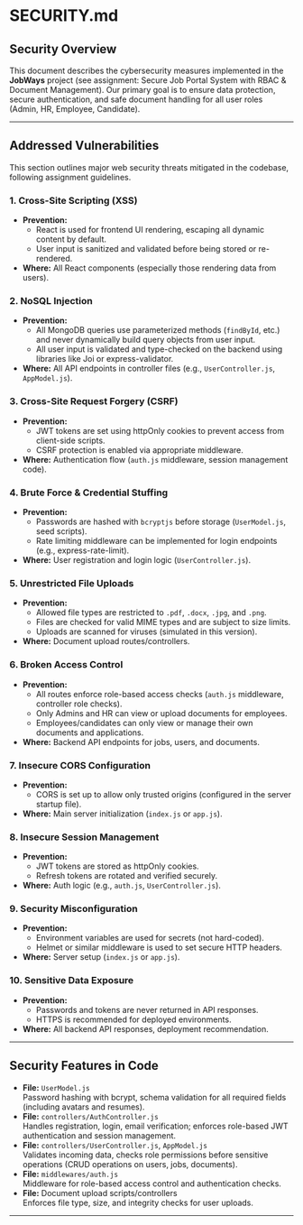 # SECURITY.md

## Security Overview

This document describes the cybersecurity measures implemented in the **JobWays** project (see assignment: Secure Job Portal System with RBAC & Document Management). Our primary goal is to ensure data protection, secure authentication, and safe document handling for all user roles (Admin, HR, Employee, Candidate).

---

## Addressed Vulnerabilities

This section outlines major web security threats mitigated in the codebase, following assignment guidelines.

### 1. Cross-Site Scripting (XSS)
- **Prevention:**
  - React is used for frontend UI rendering, escaping all dynamic content by default.
  - User input is sanitized and validated before being stored or re-rendered.
- **Where:** All React components (especially those rendering data from users).

### 2. NoSQL Injection
- **Prevention:**
  - All MongoDB queries use parameterized methods (`findById`, etc.) and never dynamically build query objects from user input.
  - All user input is validated and type-checked on the backend using libraries like Joi or express-validator.
- **Where:** All API endpoints in controller files (e.g., `UserController.js`, `AppModel.js`).

### 3. Cross-Site Request Forgery (CSRF)
- **Prevention:**
  - JWT tokens are set using httpOnly cookies to prevent access from client-side scripts.
  - CSRF protection is enabled via appropriate middleware.
- **Where:** Authentication flow (`auth.js` middleware, session management code).

### 4. Brute Force & Credential Stuffing
- **Prevention:**
  - Passwords are hashed with `bcryptjs` before storage (`UserModel.js`, seed scripts).
  - Rate limiting middleware can be implemented for login endpoints (e.g., express-rate-limit).
- **Where:** User registration and login logic (`UserController.js`).

### 5. Unrestricted File Uploads
- **Prevention:**
  - Allowed file types are restricted to `.pdf`, `.docx`, `.jpg`, and `.png`.
  - Files are checked for valid MIME types and are subject to size limits.
  - Uploads are scanned for viruses (simulated in this version).
- **Where:** Document upload routes/controllers.

### 6. Broken Access Control
- **Prevention:**
  - All routes enforce role-based access checks (`auth.js` middleware, controller role checks).
  - Only Admins and HR can view or upload documents for employees.
  - Employees/candidates can only view or manage their own documents and applications.
- **Where:** Backend API endpoints for jobs, users, and documents.

### 7. Insecure CORS Configuration
- **Prevention:**
  - CORS is set up to allow only trusted origins (configured in the server startup file).
- **Where:** Main server initialization (`index.js` or `app.js`).

### 8. Insecure Session Management
- **Prevention:**
  - JWT tokens are stored as httpOnly cookies.
  - Refresh tokens are rotated and verified securely.
- **Where:** Auth logic (e.g., `auth.js`, `UserController.js`).

### 9. Security Misconfiguration
- **Prevention:**
  - Environment variables are used for secrets (not hard-coded).
  - Helmet or similar middleware is used to set secure HTTP headers.
- **Where:** Server setup (`index.js` or `app.js`).

### 10. Sensitive Data Exposure
- **Prevention:**
  - Passwords and tokens are never returned in API responses.
  - HTTPS is recommended for deployed environments.
- **Where:** All backend API responses, deployment recommendation.

---

## Security Features in Code

- **File:** `UserModel.js`  
  Password hashing with bcrypt, schema validation for all required fields (including avatars and resumes).
- **File:** `controllers/AuthController.js`  
  Handles registration, login, email verification; enforces role-based JWT authentication and session management.
- **File:** `controllers/UserController.js`, `AppModel.js`  
  Validates incoming data, checks role permissions before sensitive operations (CRUD operations on users, jobs, documents).
- **File:** `middlewares/auth.js`  
  Middleware for role-based access control and authentication checks.
- **File:** Document upload scripts/controllers  
  Enforces file type, size, and integrity checks for user uploads.

---
